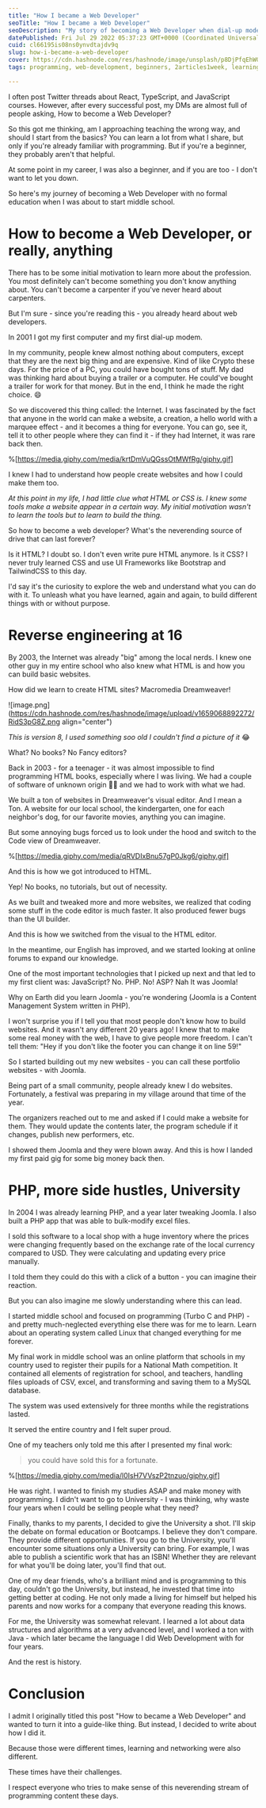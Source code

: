 ```yaml
---
title: "How I became a Web Developer"
seoTitle: "How I became a Web Developer"
seoDescription: "My story of becoming a Web Developer when dial-up modems were rare in households and computers cost a fortune."
datePublished: Fri Jul 29 2022 05:37:23 GMT+0000 (Coordinated Universal Time)
cuid: cl66195is08ns0ynvdtajdv9q
slug: how-i-became-a-web-developer
cover: https://cdn.hashnode.com/res/hashnode/image/unsplash/p8DjPfqEhW0/upload/v1659034918457/0dd1x8QdlV.jpeg
tags: programming, web-development, beginners, 2articles1week, learning-journey

---
```


I often post Twitter threads about React, TypeScript, and JavaScript courses. However, after every successful post, my DMs are almost full of people asking, How to become a Web Developer?

So this got me thinking, am I approaching teaching the wrong way, and should I start from the basics? You can learn a lot from what I share, but only if you're already familiar with programming. But if you're a beginner, they probably aren't that helpful.

At some point in my career, I was also a beginner, and if you are too - I don't want to let you down.

So here's my journey of becoming a Web Developer with no formal education when I was about to start middle school.

# How to become a Web Developer, or really, anything

There has to be some initial motivation to learn more about the profession. You most definitely can't become something you don't know anything about. You can't become a carpenter if you've never heard about carpenters.

But I'm sure - since you're reading this - you already heard about web developers.

In 2001 I got my first computer and my first dial-up modem.

In my community, people knew almost nothing about computers, except that they are the next big thing and are expensive. Kind of like Crypto these days. For the price of a PC, you could have bought tons of stuff. My dad was thinking hard about buying a trailer or a computer. He could've bought a trailer for work for that money. But in the end, I think he made the right choice. 😄

So we discovered this thing called: the Internet. I was fascinated by the fact that anyone in the world can make a website, a creation, a hello world with a marquee effect - and it becomes a thing for everyone. You can go, see it, tell it to other people where they can find it - if they had Internet, it was rare back then.

%[https://media.giphy.com/media/krtDmVuQGssOtMWfRg/giphy.gif] 

I knew I had to understand how people create websites and how I could make them too.

*At this point in my life, I had little clue what HTML or CSS is. I knew some tools make a website appear in a certain way. My initial motivation wasn't to learn the tools but to learn to build the thing.*

So how to become a web developer? What's the neverending source of drive that can last forever?

Is it HTML? I doubt so. I don't even write pure HTML anymore. Is it CSS? I never truly learned CSS and use UI Frameworks like Bootstrap and TailwindCSS to this day.

I'd say it's the curiosity to explore the web and understand what you can do with it. To unleash what you have learned, again and again, to build different things with or without purpose.

# Reverse engineering at 16

By 2003, the Internet was already "big" among the local nerds. I knew one other guy in my entire school who also knew what HTML is and how you can build basic websites.

How did we learn to create HTML sites? Macromedia Dreamweaver!

![image.png](https://cdn.hashnode.com/res/hashnode/image/upload/v1659068892272/RidS3pG8Z.png align="center")

*This is version 8, I used something soo old I couldn't find a picture of it* 😂

What? No books? No Fancy editors?

Back in 2003 - for a teenager - it was almost impossible to find programming HTML books, especially where I was living. We had a couple of software of unknown origin 🏴‍☠️ and we had to work with what we had.

We built a ton of websites in Dreamweaver's visual editor. And I mean a Ton. A website for our local school, the kindergarten, one for each neighbor's dog, for our favorite movies, anything you can imagine.

But some annoying bugs forced us to look under the hood and switch to the Code view of Dreamweaver.

%[https://media.giphy.com/media/qRVDIxBnu57gP0Jkg6/giphy.gif] 

And this is how we got introduced to HTML.

Yep! No books, no tutorials, but out of necessity.

As we built and tweaked more and more websites, we realized that coding some stuff in the code editor is much faster. It also produced fewer bugs than the UI builder.

And this is how we switched from the visual to the HTML editor.

In the meantime, our English has improved, and we started looking at online forums to expand our knowledge.

One of the most important technologies that I picked up next and that led to my first client was: JavaScript? No. PHP. No! ASP? Nah It was Joomla!

Why on Earth did you learn Joomla - you're wondering (Joomla is a Content Management System written in PHP).

I won't surprise you if I tell you that most people don't know how to build websites. And it wasn't any different 20 years ago! I knew that to make some real money with the web, I have to give people more freedom. I can't tell them: "Hey if you don't like the footer you can change it on line 59!"

So I started building out my new websites - you can call these portfolio websites - with Joomla.

Being part of a small community, people already knew I do websites. Fortunately, a festival was preparing in my village around that time of the year.

The organizers reached out to me and asked if I could make a website for them. They would update the contents later, the program schedule if it changes, publish new performers, etc.

I showed them Joomla and they were blown away. And this is how I landed my first paid gig for some big money back then.

# PHP, more side hustles, University

In 2004 I was already learning PHP, and a year later tweaking Joomla. I also built a PHP app that was able to bulk-modify excel files.

I sold this software to a local shop with a huge inventory where the prices were changing frequently based on the exchange rate of the local currency compared to USD. They were calculating and updating every price manually.

I told them they could do this with a click of a button - you can imagine their reaction.

But you can also imagine me slowly understanding where this can lead.

I started middle school and focused on programming (Turbo C and PHP) - and pretty much-neglected everything else there was for me to learn. Learn about an operating system called Linux that changed everything for me forever.

My final work in middle school was an online platform that schools in my country used to register their pupils for a National Math competition. It contained all elements of registration for school, and teachers, handling files uploads of CSV, excel, and transforming and saving them to a MySQL database.

The system was used extensively for three months while the registrations lasted.

It served the entire country and I felt super proud.

One of my teachers only told me this after I presented my final work:

> you could have sold this for a fortunate.

%[https://media.giphy.com/media/l0IsH7VVszP2tnzuo/giphy.gif] 

He was right. I wanted to finish my studies ASAP and make money with programming. I didn't want to go to University - I was thinking, why waste four years when I could be selling people what they need?

Finally, thanks to my parents, I decided to give the University a shot. I'll skip the debate on formal education or Bootcamps. I believe they don't compare. They provide different opportunities. If you go to the University, you'll encounter some situations only a University can bring. For example, I was able to publish a scientific work that has an ISBN! Whether they are relevant for what you'll be doing later, you'll find that out.

One of my dear friends, who's a brilliant mind and is programming to this day, couldn't go the University, but instead, he invested that time into getting better at coding. He not only made a living for himself but helped his parents and now works for a company that everyone reading this knows.

For me, the University was somewhat relevant. I learned a lot about data structures and algorithms at a very advanced level, and I worked a ton with Java - which later became the language I did Web Development with for four years.

And the rest is history.

# Conclusion

I admit I originally titled this post "How to became a Web Developer" and wanted to turn it into a guide-like thing. But instead, I decided to write about how I did it.

Because those were different times, learning and networking were also different.

These times have their challenges.

I respect everyone who tries to make sense of this neverending stream of programming content these days.